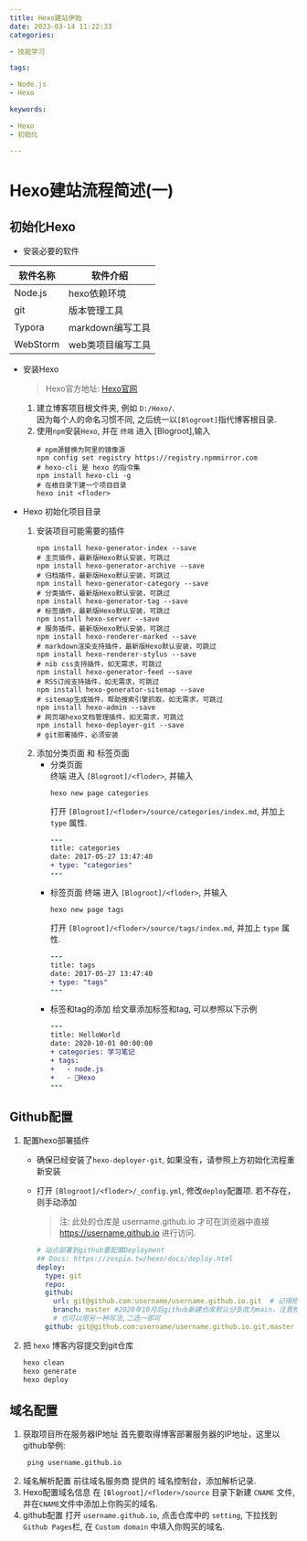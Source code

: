 ```yaml
---
title: Hexo建站伊始
date: 2023-03-14 11:22:33
categories:

- 技能学习

tags:

- Node.js
- Hexo

keywords:

- Hexo
- 初始化

---
```


# Hexo建站流程简述(一)

## 初始化Hexo

* 安装必要的软件

| 软件名称     | 软件介绍         |
|----------|--------------|
| Node.js  | hexo依赖环境     |
| git      | 版本管理工具       |
| Typora   | markdown编写工具 |
| WebStorm | web类项目编写工具   |

* 安装Hexo

  > Hexo官方地址: [Hexo官网](https://hexo.io/zh-cn)

    1. 建立博客项目根文件夹, 例如 `D:/Hexo/`.  
       因为每个人的命名习惯不同, 之后统一以`[Blogroot]`指代博客根目录.
    2. 使用`npm`安装`Hexo`, 并在 `终端` 进入 \[Blogroot\],输入
       ```shell
       # npm源替换为阿里的镜像源
       npm config set registry https://registry.npmmirror.com
       # hexo-cli 是 hexo 的指令集
       npm install hexo-cli -g
       # 在根目录下建一个项目目录
       hexo init <floder>
       ```

* Hexo 初始化项目目录
    1. 安装项目可能需要的插件
       ```shell
       npm install hexo-generator-index --save
       # 主页插件，最新版Hexo默认安装，可跳过
       npm install hexo-generator-archive --save
       # 归档插件，最新版Hexo默认安装，可跳过
       npm install hexo-generator-category --save
       # 分类插件，最新版Hexo默认安装，可跳过
       npm install hexo-generator-tag --save
       # 标签插件，最新版Hexo默认安装，可跳过
       npm install hexo-server --save
       # 服务插件，最新版Hexo默认安装，可跳过
       npm install hexo-renderer-marked --save
       # markdown渲染支持插件，最新版Hexo默认安装，可跳过
       npm install hexo-renderer-stylus --save
       # nib css支持插件，如无需求，可跳过
       npm install hexo-generator-feed --save
       # RSS订阅支持插件，如无需求，可跳过
       npm install hexo-generator-sitemap --save
       # sitemap生成插件，帮助搜索引擎抓取，如无需求，可跳过
       npm install hexo-admin --save
       # 网页端hexo文档管理插件，如无需求，可跳过
       npm install hexo-deployer-git --save
       # git部署插件，必须安装
       ```
    2. 添加分类页面 和 标签页面
        * 分类页面  
          终端 进入 `[Blogroot]/<floder>`, 并输入
          ```shell
          hexo new page categories
          ```
          打开 `[Blogroot]/<floder>/source/categories/index.md`, 并加上 `type` 属性.
          ```diff
          ---
          title: categories
          date: 2017-05-27 13:47:40
          + type: "categories"
          ---
          ```
        * 标签页面
          终端 进入 `[Blogroot]/<floder>`, 并输入
            ```shell
            hexo new page tags
            ```
          打开 `[Blogroot]/<floder>/source/tags/index.md`, 并加上 `type` 属性.
            ```diff
            ---
            title: tags
            date: 2017-05-27 13:47:40
            + type: "tags"
            ---
            ```
        * 标签和tag的添加
          给文章添加标签和tag, 可以参照以下示例
            ```diff
            ---
            title: HelloWorld
            date: 2020-10-01 00:00:00
            + categories: 学习笔记
            + tags:
            +   - node.js
            +   - 📁Hexo
            ---
          ```

## Github配置

1. 配置hexo部署插件
    * 确保已经安装了`hexo-deployer-git`, 如果没有，请参照上方初始化流程重新安装
    * 打开 `[Blogroot]/<floder>/_config.yml`, 修改`deploy`配置项. 若不存在，则手动添加
      > 注: 此处的仓库是 username.github.io 才可在浏览器中直接 https://username.github.io 进行访问.

         ```yaml
         # 站点部署到github要配置Deployment
         ## Docs: https://zespia.tw/hexo/docs/deploy.html
         deploy:
           type: git
           repo:
           github:
             url: git@github.com:username/username.github.io.git  # 记得把username替换为自己的用户名
             branch: master #2020年10月后github新建仓库默认分支改为main，注意修改
             # 也可以用另一种写法,二选一即可
           github: git@github.com:username/username.github.io.git,master
         ``` 
2. 把 `hexo` 博客内容提交到git仓库
   ```bash
   hexo clean
   hexo generate
   hexo deploy
   ```

## 域名配置

1. 获取项目所在服务器IP地址
   首先要取得博客部署服务器的IP地址，这里以github举例:
   ```shell
    ping username.github.io
   ```
2. 域名解析配置
   前往域名服务商 提供的 域名控制台，添加解析记录.
3. Hexo配置域名信息
   在 `[Blogroot]/<floder>/source` 目录下新建 `CNAME` 文件, 并在`CNAME`文件中添加上你购买的域名.
4. github配置
   打开 `username.github.io`, 点击仓库中的 `setting`, 下拉找到 `Github Pages`栏, 在 `Custom domain` 中填入你购买的域名.